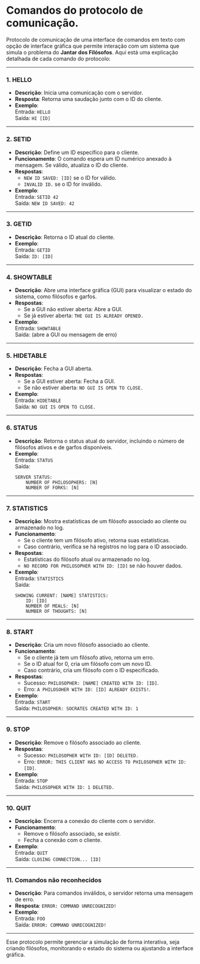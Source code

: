 # Comandos do protocolo de comunicação.
Protocolo de comunicação de uma interface de comandos em texto com opção de interface gráfica que permite interação com um sistema que simula o problema do **Jantar dos Filósofos**. Aqui está uma explicação detalhada de cada comando do protocolo:

---

### **1. HELLO**
- **Descrição**: Inicia uma comunicação com o servidor.
- **Resposta**: Retorna uma saudação junto com o ID do cliente.
- **Exemplo**:  
  Entrada: `HELLO`  
  Saída: `HI [ID]`

---

### **2. SETID**
- **Descrição**: Define um ID específico para o cliente.
- **Funcionamento**: O comando espera um ID numérico anexado à mensagem. Se válido, atualiza o ID do cliente.
- **Respostas**:  
  - `NEW ID SAVED: [ID]` se o ID for válido.  
  - `INVALID ID.` se o ID for inválido.  
- **Exemplo**:  
  Entrada: `SETID 42`  
  Saída: `NEW ID SAVED: 42`

---

### **3. GETID**
- **Descrição**: Retorna o ID atual do cliente.
- **Exemplo**:  
  Entrada: `GETID`  
  Saída: `ID: [ID]`

---

### **4. SHOWTABLE**
- **Descrição**: Abre uma interface gráfica (GUI) para visualizar o estado do sistema, como filósofos e garfos.
- **Respostas**:  
  - Se a GUI não estiver aberta: Abre a GUI.  
  - Se já estiver aberta: `THE GUI IS ALREADY OPENED.`  
- **Exemplo**:  
  Entrada: `SHOWTABLE`  
  Saída: (abre a GUI ou mensagem de erro)

---

### **5. HIDETABLE**
- **Descrição**: Fecha a GUI aberta.
- **Respostas**:  
  - Se a GUI estiver aberta: Fecha a GUI.  
  - Se não estiver aberta: `NO GUI IS OPEN TO CLOSE.`  
- **Exemplo**:  
  Entrada: `HIDETABLE`  
  Saída: `NO GUI IS OPEN TO CLOSE.`

---

### **6. STATUS**
- **Descrição**: Retorna o status atual do servidor, incluindo o número de filósofos ativos e de garfos disponíveis.
- **Exemplo**:  
  Entrada: `STATUS`  
  Saída:  
  ```
  SERVER STATUS:
      NUMBER OF PHILOSOPHERS: [N]
      NUMBER OF FORKS: [N]
  ```

---

### **7. STATISTICS**
- **Descrição**: Mostra estatísticas de um filósofo associado ao cliente ou armazenado no log.
- **Funcionamento**:  
  - Se o cliente tem um filósofo ativo, retorna suas estatísticas.  
  - Caso contrário, verifica se há registros no log para o ID associado.  
- **Respostas**:  
  - Estatísticas do filósofo atual ou armazenado no log.  
  - `NO RECORD FOR PHILOSOPHER WITH ID: [ID]` se não houver dados.  
- **Exemplo**:  
  Entrada: `STATISTICS`  
  Saída:  
  ```
  SHOWING CURRENT: [NAME] STATISTICS:
      ID: [ID]
      NUMBER OF MEALS: [N]
      NUMBER OF THOUGHTS: [N]
  ```

---

### **8. START**
- **Descrição**: Cria um novo filósofo associado ao cliente.
- **Funcionamento**:  
  - Se o cliente já tem um filósofo ativo, retorna um erro.  
  - Se o ID atual for 0, cria um filósofo com um novo ID.  
  - Caso contrário, cria um filósofo com o ID especificado.  
- **Respostas**:  
  - Sucesso: `PHILOSOPHER: [NAME] CREATED WITH ID: [ID]`.  
  - Erro: `A PHILOSOHER WITH ID: [ID] ALREADY EXISTS!`.  
- **Exemplo**:  
  Entrada: `START`  
  Saída: `PHILOSOPHER: SOCRATES CREATED WITH ID: 1`

---

### **9. STOP**
- **Descrição**: Remove o filósofo associado ao cliente.
- **Respostas**:  
  - Sucesso: `PHILOSOPHER WITH ID: [ID] DELETED.`  
  - Erro: `ERROR: THIS CLIENT HAS NO ACCESS TO PHILOSOPHER WITH ID: [ID]`.  
- **Exemplo**:  
  Entrada: `STOP`  
  Saída: `PHILOSOPHER WITH ID: 1 DELETED.`

---

### **10. QUIT**
- **Descrição**: Encerra a conexão do cliente com o servidor.
- **Funcionamento**:  
  - Remove o filósofo associado, se existir.  
  - Fecha a conexão com o cliente.  
- **Exemplo**:  
  Entrada: `QUIT`  
  Saída: `CLOSING CONNECTION... [ID]`

---

### **11. Comandos não reconhecidos**
- **Descrição**: Para comandos inválidos, o servidor retorna uma mensagem de erro.
- **Resposta**: `ERROR: COMMAND UNRECOGNIZED!`  
- **Exemplo**:  
  Entrada: `FOO`  
  Saída: `ERROR: COMMAND UNRECOGNIZED!`

---

Esse protocolo permite gerenciar a simulação de forma interativa, seja criando filósofos, monitorando o estado do sistema ou ajustando a interface gráfica.